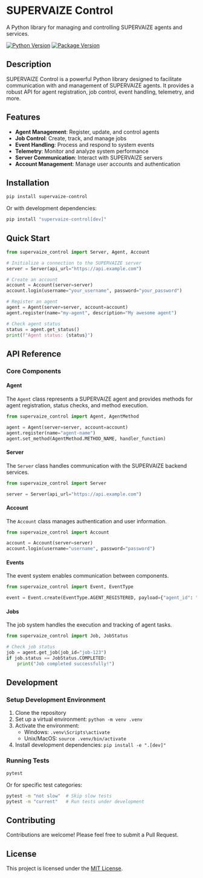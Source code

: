 # SUPERVAIZE Control

A Python library for managing and controlling SUPERVAIZE agents and services.

[![Python Version](https://img.shields.io/badge/python-3.12-blue.svg)](https://www.python.org/downloads/)
[![Package Version](https://img.shields.io/badge/version-0.1.5-green.svg)](https://github.com/yourusername/supervaize_control)

## Description

SUPERVAIZE Control is a powerful Python library designed to facilitate communication with and management of SUPERVAIZE agents. It provides a robust API for agent registration, job control, event handling, telemetry, and more.

## Features

- **Agent Management**: Register, update, and control agents
- **Job Control**: Create, track, and manage jobs
- **Event Handling**: Process and respond to system events
- **Telemetry**: Monitor and analyze system performance
- **Server Communication**: Interact with SUPERVAIZE servers
- **Account Management**: Manage user accounts and authentication

## Installation

```bash
pip install supervaize-control
```

Or with development dependencies:

```bash
pip install "supervaize-control[dev]"
```

## Quick Start

```python
from supervaize_control import Server, Agent, Account

# Initialize a connection to the SUPERVAIZE server
server = Server(api_url="https://api.example.com")

# Create an account
account = Account(server=server)
account.login(username="your_username", password="your_password")

# Register an agent
agent = Agent(server=server, account=account)
agent.register(name="my-agent", description="My awesome agent")

# Check agent status
status = agent.get_status()
print(f"Agent status: {status}")
```

## API Reference

### Core Components

#### Agent

The `Agent` class represents a SUPERVAIZE agent and provides methods for agent registration, status checks, and method execution.

```python
from supervaize_control import Agent, AgentMethod

agent = Agent(server=server, account=account)
agent.register(name="agent-name")
agent.set_method(AgentMethod.METHOD_NAME, handler_function)
```

#### Server

The `Server` class handles communication with the SUPERVAIZE backend services.

```python
from supervaize_control import Server

server = Server(api_url="https://api.example.com")
```

#### Account

The `Account` class manages authentication and user information.

```python
from supervaize_control import Account

account = Account(server=server)
account.login(username="username", password="password")
```

#### Events

The event system enables communication between components.

```python
from supervaize_control import Event, EventType

event = Event.create(EventType.AGENT_REGISTERED, payload={"agent_id": "123"})
```

#### Jobs

The job system handles the execution and tracking of agent tasks.

```python
from supervaize_control import Job, JobStatus

# Check job status
job = agent.get_job(job_id="job-123")
if job.status == JobStatus.COMPLETED:
    print("Job completed successfully!")
```

## Development

### Setup Development Environment

1. Clone the repository
2. Set up a virtual environment: `python -m venv .venv`
3. Activate the environment:
   - Windows: `.venv\Scripts\activate`
   - Unix/MacOS: `source .venv/bin/activate`
4. Install development dependencies: `pip install -e ".[dev]"`

### Running Tests

```bash
pytest
```

Or for specific test categories:

```bash
pytest -m "not slow"  # Skip slow tests
pytest -m "current"   # Run tests under development
```

## Contributing

Contributions are welcome! Please feel free to submit a Pull Request.

## License

This project is licensed under the [MIT License](LICENSE).
